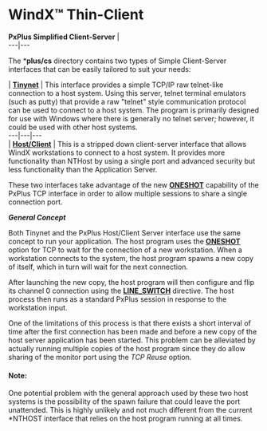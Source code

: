 # WindX™ Thin-Client  
  
**PxPlus Simplified Client-Server** |   
---|---  
  
The ***plus/cs** directory contains two types of Simple Client-Server interfaces that can be easily tailored to suit your needs:

|  [**Tinynet**](simplecs/tinynet.md) |  This interface provides a simple TCP/IP raw telnet-like connection to a host system. Using this server, telnet terminal emulators (such as putty) that provide a raw "telnet" style communication protocol can be used to connect to a host system. The program is primarily designed for use with Windows where there is generally no telnet server; however, it could be used with other host systems.  
---|---|---  
|  [**Host/Client**](simplecs/clienthost.md) |  This is a stripped down client-server interface that allows WindX workstations to connect to a host system. It provides more functionality than NTHost by using a single port and advanced security but less functionality than the Application Server.  
  
These two interfaces take advantage of the new [**ONESHOT**](command_tags/tcp.htm#ONESHOT) capability of the PxPlus TCP interface in order to allow multiple sessions to share a single connection port.

**_General Concept_**

Both Tinynet and the PxPlus Host/Client Server interface use the same concept to run your application. The host program uses the [**ONESHOT**](command_tags/tcp.htm#ONESHOT) option for TCP to wait for the connection of a new workstation. When a workstation connects to the system, the host program spawns a new copy of itself, which in turn will wait for the next connection.

After launching the new copy, the host program will then configure and flip its channel 0 connection using the **[LINE_SWITCH](directives/line_switch.md)** directive. The host process then runs as a standard PxPlus session in response to the workstation input.

One of the limitations of this process is that there exists a short interval of time after the first connection has been made and before a new copy of the host server application has been started. This problem can be alleviated by actually running multiple copies of the host program since they do allow sharing of the monitor port using the _TCP Reuse_ option.

#### **Note:**  
One potential problem with the general approach used by these two host systems is the possibility of the spawn failure that could leave the port unattended. This is highly unlikely and not much different from the current *NTHOST interface that relies on the host program running at all times.
